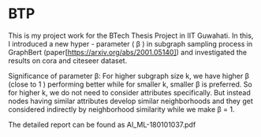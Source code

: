 # BTP

This is my project work for the BTech Thesis Project in IIT Guwahati. In this, I introduced a new hyper - parameter ( β ) in subgraph sampling process in GraphBert (paper[https://arxiv.org/abs/2001.05140]) and investigated the results on cora and citeseer dataset.

Significance of parameter β: For higher subgraph size k, we have higher β (close to 1 ) performing better while for smaller k, smaller β is preferred. So for higher k, we do not need to consider attributes specifically. But instead nodes having similar attributes develop similar neighborhoods and they get considered indirectly by neighborhood similarity while we make β = 1. 

The detailed report can be found as AI_ML-180101037.pdf

